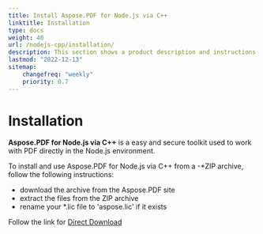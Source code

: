 ```yaml
---
title: Install Aspose.PDF for Node.js via C++
linktitle: Installation
type: docs
weight: 40
url: /nodejs-cpp/installation/
description: This section shows a product description and instructions for installing Aspose.PDF for Node.js via C++.
lastmod: "2022-12-13"
sitemap:
    changefreq: "weekly"
    priority: 0.7
---
```


# Installation

**Aspose.PDF for Node.js via C++** is a easy and secure toolkit used to work with PDF directly in the Node.js environment. 

To install and use Aspose.PDF for Node.js via C++ from a -*ZIP archive, follow the following instructions:
- download the archive from the Aspose.PDF site
- extract the files from the ZIP archive
- rename your *.lic file to 'aspose.lic' if it exists

Follow the link for [Direct Download](https://releases.aspose.com/pdf/nodejscpp/)

